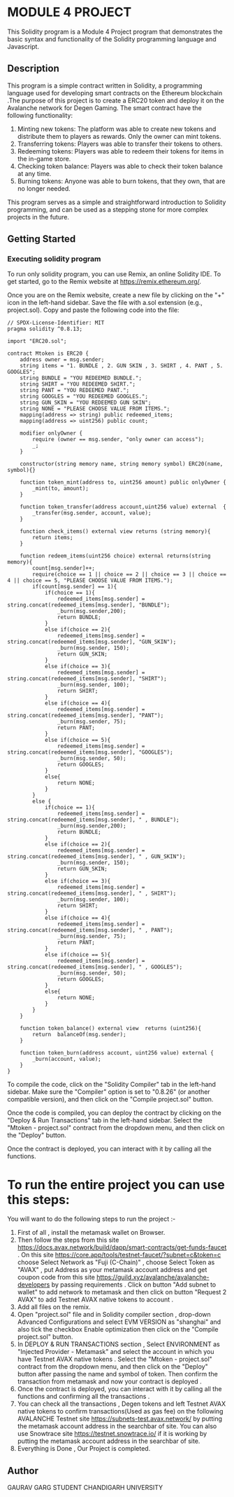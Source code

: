 
# MODULE 4 PROJECT

This Solidity program is a Module 4 Project program that demonstrates the basic syntax and functionality of the Solidity programming language and Javascript.
## Description

This program is a simple contract written in Solidity, a programming language used for developing smart contracts on the Ethereum blockchain .The purpose of this project is to create a ERC20 token and deploy it on the Avalanche network for Degen Gaming. The smart contract have the following functionality:
1. Minting new tokens: The platform was able to create new tokens and distribute them to players as rewards. Only the owner can mint tokens.
2. Transferring tokens: Players was able to transfer their tokens to others.
3. Redeeming tokens: Players was able to redeem their tokens for items in the in-game store.
4. Checking token balance: Players was able to check their token balance at any time.
5. Burning tokens: Anyone was able to burn tokens, that they own, that are no longer needed.
   
This program serves as a simple and straightforward introduction to Solidity programming, and can be used as a stepping stone for more complex projects in the future.

## Getting Started

### Executing solidity program

To run only solidity program, you can use Remix, an online Solidity IDE. To get started, go to the Remix website at https://remix.ethereum.org/.

Once you are on the Remix website, create a new file by clicking on the "+" icon in the left-hand sidebar. Save the file with a.sol extension (e.g., project.sol). Copy and paste the following code into the file:

```solidity
// SPDX-License-Identifier: MIT
pragma solidity ^0.8.13;

import "ERC20.sol";

contract Mtoken is ERC20 {
    address owner = msg.sender;
    string items = "1. BUNDLE , 2. GUN SKIN , 3. SHIRT , 4. PANT , 5. GOOGLES";
    string BUNDLE = "YOU REDEEMED BUNDLE.";
    string SHIRT = "YOU REDEEMED SHIRT.";
    string PANT = "YOU REDEEMED PANT.";
    string GOOGLES = "YOU REDEEMED GOOGLES.";
    string GUN_SKIN = "YOU REDEEMED GUN SKIN";
    string NONE = "PLEASE CHOOSE VALUE FROM ITEMS.";
    mapping(address => string) public redeemed_items;
    mapping(address => uint256) public count;

    modifier onlyOwner { 
        require (owner == msg.sender, "only owner can access");
        _;
    }
    
    constructor(string memory name, string memory symbol) ERC20(name, symbol){} 

    function token_mint(address to, uint256 amount) public onlyOwner {
        _mint(to, amount);
    }

    function token_transfer(address account,uint256 value) external  {
        _transfer(msg.sender, account, value);
    }

    function check_items() external view returns (string memory){
        return items;
    }

    function redeem_items(uint256 choice) external returns(string memory){
        count[msg.sender]++;
        require(choice == 1 || choice == 2 || choice == 3 || choice == 4 || choice == 5, "PLEASE CHOOSE VALUE FROM ITEMS.");
        if(count[msg.sender] == 1){
            if(choice == 1){
                redeemed_items[msg.sender] = string.concat(redeemed_items[msg.sender], "BUNDLE");
                _burn(msg.sender,200);
                return BUNDLE;
            }
            else if(choice == 2){
                redeemed_items[msg.sender] = string.concat(redeemed_items[msg.sender], "GUN_SKIN");
                _burn(msg.sender, 150);
                return GUN_SKIN;
            }
            else if(choice == 3){
                redeemed_items[msg.sender] = string.concat(redeemed_items[msg.sender], "SHIRT");
                _burn(msg.sender, 100);
                return SHIRT;
            }
            else if(choice == 4){
                redeemed_items[msg.sender] = string.concat(redeemed_items[msg.sender], "PANT");
                _burn(msg.sender, 75);
                return PANT;
            }
            else if(choice == 5){
                redeemed_items[msg.sender] = string.concat(redeemed_items[msg.sender], "GOOGLES");
                _burn(msg.sender, 50);
                return GOOGLES;
            }
            else{
                return NONE;
            }
        }
        else {
            if(choice == 1){
                redeemed_items[msg.sender] = string.concat(redeemed_items[msg.sender], " , BUNDLE");
                _burn(msg.sender,200);
                return BUNDLE;
            }
            else if(choice == 2){
                redeemed_items[msg.sender] = string.concat(redeemed_items[msg.sender], " , GUN_SKIN");
                _burn(msg.sender, 150);
                return GUN_SKIN;
            }
            else if(choice == 3){
                redeemed_items[msg.sender] = string.concat(redeemed_items[msg.sender], " , SHIRT");
                _burn(msg.sender, 100);
                return SHIRT;
            }
            else if(choice == 4){
                redeemed_items[msg.sender] = string.concat(redeemed_items[msg.sender], " , PANT");
                _burn(msg.sender, 75);
                return PANT;
            }
            else if(choice == 5){
                redeemed_items[msg.sender] = string.concat(redeemed_items[msg.sender], " , GOOGLES");
                _burn(msg.sender, 50);
                return GOOGLES;
            }
            else{
                return NONE;
            }
        }
    }

    function token_balance() external view  returns (uint256){
        return  balanceOf(msg.sender);
    }

    function token_burn(address account, uint256 value) external {
        _burn(account, value);
    }
}
```

To compile the code, click on the "Solidity Compiler" tab in the left-hand sidebar. Make sure the "Compiler" option is set to "0.8.26" (or another compatible version), and then click on the "Compile project.sol" button.

Once the code is compiled, you can deploy the contract by clicking on the "Deploy & Run Transactions" tab in the left-hand sidebar. Select the "Mtoken - project.sol" contract from the dropdown menu, and then click on the "Deploy" button.

Once the contract is deployed, you can interact with it by calling all the functions. 

# To run the entire project you can use this steps:

You will want to do the following steps to run the project :-

1. First of all , install the metamask wallet on Browser.
2. Then follow the steps from this site https://docs.avax.network/build/dapp/smart-contracts/get-funds-faucet . On this site https://core.app/tools/testnet-faucet/?subnet=c&token=c choose Select Network as "Fuji (C-Chain)" , choose Select Token as "AVAX" , put Address as your metamask account address and get coupon code from this site https://guild.xyz/avalanche/avalanche-developers by passing requirements . Click on button "Add subnet to wallet" to add network to metamask and then click on button "Request 2 AVAX" to add Testnet AVAX native tokens to account .
3. Add all files on the remix.
4. Open "project.sol" file and in Solidity compiler section , drop-down Advanced Configurations and select EVM VERSION as "shanghai" and also tick the checkbox Enable optimization then click on the "Compile project.sol" button.
5. In DEPLOY & RUN TRANSACTIONS section , Select ENVIRONMENT as "Injected Provider - Metamask" and select the account in which you have Testnet AVAX native tokens . Select the "Mtoken - project.sol" contract from the dropdown menu, and then click on the "Deploy" button after passing the name and symbol of token. Then confirm the transaction from metamask and now your contract is deployed .
6. Once the contract is deployed, you can interact with it by calling all the functions and confirming all the transactions .
7. You can check all the transactions , Degen tokens and left Testnet AVAX native tokens to confirm transactions(Used as gas fee) on the following AVALANCHE Testnet site https://subnets-test.avax.network/  by putting the metamask account address in the searchbar of site. You can also use Snowtrace site https://testnet.snowtrace.io/ if it is working by putting the metamask account address in the searchbar of site.
8. Everything is Done , Our Project is completed.


## Author

GAURAV GARG
STUDENT
CHANDIGARH UNIVERSITY
